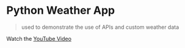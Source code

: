 # Python Weather App
> used to demonstrate the use of APIs and custom weather data

Watch the [YouTube Video](https://youtu.be/O74ciMDhO84)